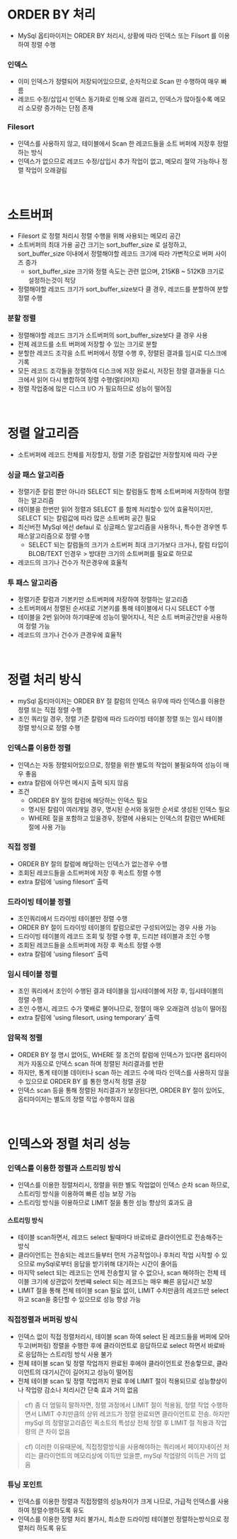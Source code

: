 # ORDER BY 처리
* MySql 옵티마이저는 ORDER BY 처리시, 상황에 따라 인덱스 또는 Filsort 를 이용하여 정렬 수행

### 인덱스
* 이미 인덱스가 정렬되어 저장되어있으므로, 순차적으로 Scan 만 수행하여 매우 빠름
* 레코드 수정/삽입시 인덱스 동기화로 인해 오래 걸리고, 인덱스가 많아질수록 메모리 소모량 증가하는 단점 존재

### Filesort
* 인덱스를 사용하지 않고, 테이블에서 Scan 한 레코드들을 소트 버퍼에 저장후 정렬하는 방식
* 인덱스가 없으므로 레코드 수정/삽입시 추가 작업이 없고, 메모리 절약 가능하나 정렬 작업이 오래걸림

<br>

# 소트버퍼
* Filesort 로 정렬 처리시 정렬 수행을 위해 사용되는 메모리 공간
* 소트버퍼의 최대 가용 공간 크기는 sort_buffer_size 로 설정하고, sort_buffer_size 이내에서 정렬해야할 레코드 크기에 따라 가변적으로 버퍼 사이즈 증가
	* sort_buffer_size 크기와 정렬 속도는 관련 없으며, 215KB ~ 512KB 크기로 설정하는것이 적당
* 정렬해야할 레코드 크기가 sort_buffer_size보다 클 경우, 레코드를 분할하여 분할정렬 수행

### 분할 정렬
* 정렬해야할 레코드 크기가 소트버퍼의 sort_buffer_size보다 클 경우 사용
* 전체 레코드를 소트 버퍼에 저장할 수 있는 크기로 분할
* 분할한 레코드 조각을 소트 버퍼에서 정렬 수행 후, 정렬된 결과를 임시로 디스크에 기록
* 모든 레코드 조각들을 정렬하여 디스크에 저장 완료시, 저장된 정렬 결과들을 디스크에서 읽어 다시 병합하여 정렬 수행(멀티머지)
* 정렬 작업중에 많은 디스크 I/O 가 필요하므로 성능이 떨어짐

<br>

# 정렬 알고리즘
* 소트버퍼에 레코드 전체를 저장할지, 정렬 기준 칼럼값만 저장할지에 따라 구분

### 싱글 패스 알고리즘
* 정렬기준 칼럼 뿐만 아니라 SELECT 되는 칼럼들도 함께 소트버퍼에 저장하여 정렬하는 알고리즘
* 테이블을 한번만 읽어 정렬과 SELECT 를 함께 처리할수 있어 효율적이지만, SELECT 되는 칼럼값에 따라 많은 소트버퍼 공간 필요
* 최신버전 MySql 에선 defaul 로 싱글패스 알고리즘을 사용하나, 특수한 경우엔 투패스알고리즘으로 정렬 수행
	* SELECT 되는 칼럼들의 크기가 소트버퍼 최대 크기가보다 크거나, 칼럼 타입이 BLOB/TEXT 인경우 > 방대한 크기의 소트버퍼를 필요로 하므로
* 레코드의 크기나 건수가 작은경우에 효율적

### 투 패스 알고리즘
* 정렬기준 칼럼과 기본키만 소트버퍼에 저장하여 정렬하는 알고리즘
* 소트버퍼에서 정렬된 순서대로 기본키를 통해 테이블에서 다시 SELECT 수행
* 테이블을 2번 읽어야 하기때문에 성능이 떨어지나, 적은 소트 버퍼공간만을 사용하여 정렬 가능
* 레코드의 크기나 건수가 큰경우에 효율적

<br>

# 정렬 처리 방식
* mySql 옵티마이저는 ORDER BY 절 칼럼의 인덱스 유무에 따라 인덱스를 이용한 정렬 또는 직접 정렬 수행
* 조인 쿼리일 경우, 정렬 기준 칼럼에 따라 드라이빙 테이블 정렬 또는 임시 테이블 정렬 방식으로 정렬 수행

### 인덱스를 이용한 정렬
* 인덱스는 자동 정렬되어있으므로, 정렬을 위한 별도의 작업이 불필요하여 성능이 매우 좋음
* extra 칼럼에 아무런 메시지 출력 되지 않음  
* 조건
	* ORDER BY 절의 칼럼에 해당하는 인덱스 필요
	* 명시된 칼럼이 여러개일 경우, 명시된 순서와 동일한 순서로 생성된 인덱스 필요
	* WHERE 절을 포함하고 있을경우, 정렬에 사용되는 인덱스의 칼럼만 WHERE 절에 사용 가능
	
### 직접 정렬
* ORDER BY 절의 칼럼에 해당하는 인덱스가 없는경우 수행
* 조회된 레코드들을 소트버퍼에 저장 후 퀵소트 정렬 수행
* extra 칼럼에 'using filesort' 출력

### 드라이빙 테이블 정렬
* 조인쿼리에서 드라이빙 테이블만 정렬 수행
* ORDER BY 절이 드라이빙 테이블의 칼럼으로만 구성되어있는 경우 사용 가능
* 드라이빙 테이블의 레코드 조회 및 정렬 수행 후, 드리븐 테이블과 조인 수행
* 조회된 레코드들을 소트버퍼에 저장 후 퀵소트 정렬 수행
* extra 칼럼에 'using filesort' 출력

### 임시 테이블 정렬
* 조인 쿼리에서 조인이 수행된 결과 테이블을 임시테이블에 저장 후, 임시테이블의 정렬 수행
* 조인 수행시, 레코드 수가 몇배로 불어나므로, 정렬이 매우 오래걸려 성능이 떨어짐
* extra 칼럼에 'using filesort, using temporary' 출력

### 암묵적 정렬
* ORDER BY 절 명시 없어도, WHERE 절 조건의 칼럼에 인덱스가 있다면 옵티마이저가 자동으로 인덱스 scan 하며 정렬된 처리결과를 반환
* 하지만, 통계 테이블 데이터나 scan 하는 레코드 수에 따라 인덱스를 사용하지 않을 수 있으므로 ORDER BY 를 통한 명시적 정렬 권장
* 인덱스 scan 등을 통해 정렬된 처리결과가 보장된다면, ORDER BY 절이 있어도, 옵티마이저는 별도의 정렬 작업 수행하지 않음 

<br>

# 인덱스와 정렬 처리 성능
### 인덱스를 이용한 정렬과 스트리밍 방식
* 인덱스를 이용한 정렬처리시, 정렬을 위한 별도 작업없이 인덱스 순차 scan 하므로, 스트리밍 방식을 이용하여 빠른 성능 보장 가능
* 스트리밍 방식을 이용하므로 LIMIT 절을 통한 성능 향상의 효과도 큼
#### 스트리밍 방식
* 테이블 scan하면서, 레코드 select 될때마다 바로바로 클라이언트로 전송해주는 방식
* 클라이언트는 전송되는 레코드들부터 먼저 가공작업이나 후처리 작업 시작할 수 있으므로 mySql로부터 응답을 받기위해 대기하는 시간이 줄어듬 
* 마지막 select 되는 레코드는 언제 전송할지 알 수 없으나, scan 해야하는 전체 테이블 크기에 상관없이 첫번쨰 select 되는 레코드는 매우 빠른 응답시간 보장
* LIMIT 절을 통해 전체 테이블 scan 필요 없이, LIMIT 수치만큼의 레코드만 select 하고 scan을 중단할 수 있으므로 성능 향상 가능

### 직접정렬과 버퍼링 방식
* 인덱스 없이 직접 정렬처리시, 테이블 scan 하여 select 된 레코드들을 버퍼에 모아두고(버퍼링) 정렬을 수행한 후에 클라이언트로 응답하므로 select 하면서 바로바로 응답하는 스트리밍 방식 사용 불가
* 전체 테이블 scan 및 정렬 작업까지 완료된 후에야 클라이언트로 전송핳므로, 클라이언트의 대기시간이 길어지고 성능이 떨어짐
* 전체 테이블 scan 및 정렬 작업까지 완료 후에 LIMIT 절이 적용되므로 성능향상이나 작업량 감소나 처리시간 단축 효과 거의 없음
> cf) 좀 더 엄밀히 말하자면, 정렬 과정에서 LIMIT 절이 적용됨, 정렬 작업 수행하면서 LIMIT 수치만큼의 상위 레코드가 정렬 완료되면 클라이언트로 전송. 하지만 mySql 의 정렬알고리즘인 퀵소트의 특성상 전체 정렬 후 LIMIT 절 적용과 작업량의 큰 차이 없음

> cf) 이러한 이유때문에, 직접정렬방식을 사용해야하는 쿼리에서 페이지네이션 처리는 클라이언트의 메모리상에 이득만 있을뿐, mySql 작업량의 이득은 거의 없음

### 튜닝 포인트
* 인덱스를 이용한 정렬과 직접정렬의 성능차이가 크게 나므로, 가급적 인덱스를 사용하여 정렬수행하도록 유도
* 인덱스를 이용한 정렬 처리 불가시, 최소한 드라이빙 테이블만 정렬하는방식으로 정렬처리 하도록 유도 